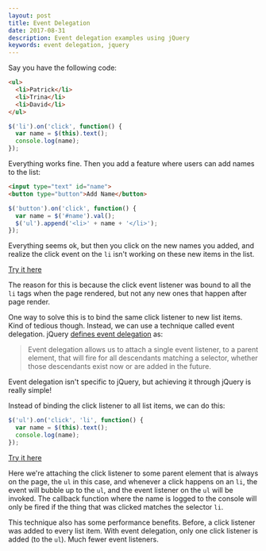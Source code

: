 ```yaml
---
layout: post
title: Event Delegation
date: 2017-08-31
description: Event delegation examples using jQuery
keywords: event delegation, jquery
---
```


Say you have the following code:

```html
<ul>
  <li>Patrick</li>
  <li>Trina</li>
  <li>David</li>
</ul>
```

```js
$('li').on('click', function() {
  var name = $(this).text();
  console.log(name);
});
```

Everything works fine. Then you add a feature where users can add names to the list:

```html
<input type="text" id="name">
<button type="button">Add Name</button>
```

```js
$('button').on('click', function() {
  var name = $('#name').val();
  $('ul').append('<li>' + name + '</li>');
});
```

Everything seems ok, but then you click on the new names you added, and realize the click event on the `li` isn't working on these new items in the list.

[Try it here](http://jsbin.com/habuyolawu/1/edit?html,js,console,output)

The reason for this is because the click event listener was bound to all the `li` tags when the page rendered, but not any new ones that happen after page render.

One way to solve this is to bind the same click listener to new list items. Kind of tedious though. Instead, we can use a technique called event delegation. jQuery [defines event delegation](https://learn.jquery.com/events/event-delegation/) as:

> Event delegation allows us to attach a single event listener, to a parent element, that will fire for all descendants matching a selector, whether those descendants exist now or are added in the future.

Event delegation isn't specific to jQuery, but achieving it through jQuery is really simple!

Instead of binding the click listener to all list items, we can do this:

```js
$('ul').on('click', 'li', function() {
  var name = $(this).text();
  console.log(name);
});
```

[Try it here](http://jsbin.com/kijujawaye/1/edit?html,js,console,output)

Here we're attaching the click listener to some parent element that is always on the page, the `ul` in this case, and whenever a click happens on an `li`, the event will bubble up to the `ul`, and the event listener on the `ul` will be invoked. The callback function where the name is logged to the console will only be fired if the thing that was clicked matches the selector `li`.

This technique also has some performance benefits. Before, a click listener was added to every list item. With event delegation, only one click listener is added (to the `ul`). Much fewer event listeners.
